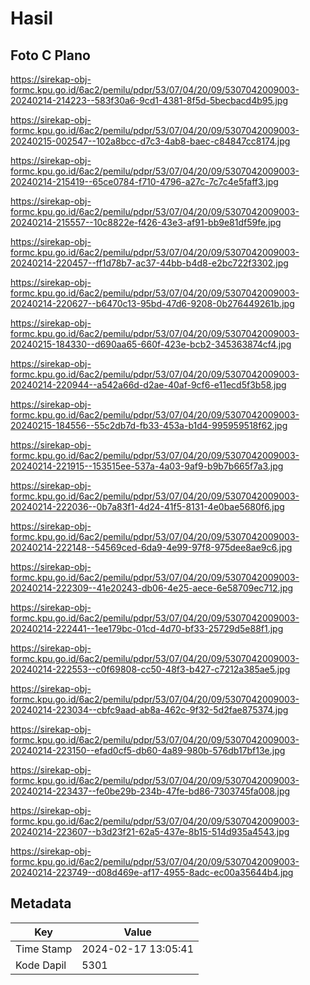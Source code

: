 # Hasil

## Foto C Plano

https://sirekap-obj-formc.kpu.go.id/6ac2/pemilu/pdpr/53/07/04/20/09/5307042009003-20240214-214223--583f30a6-9cd1-4381-8f5d-5becbacd4b95.jpg

https://sirekap-obj-formc.kpu.go.id/6ac2/pemilu/pdpr/53/07/04/20/09/5307042009003-20240215-002547--102a8bcc-d7c3-4ab8-baec-c84847cc8174.jpg

https://sirekap-obj-formc.kpu.go.id/6ac2/pemilu/pdpr/53/07/04/20/09/5307042009003-20240214-215419--65ce0784-f710-4796-a27c-7c7c4e5faff3.jpg

https://sirekap-obj-formc.kpu.go.id/6ac2/pemilu/pdpr/53/07/04/20/09/5307042009003-20240214-215557--10c8822e-f426-43e3-af91-bb9e81df59fe.jpg

https://sirekap-obj-formc.kpu.go.id/6ac2/pemilu/pdpr/53/07/04/20/09/5307042009003-20240214-220457--ff1d78b7-ac37-44bb-b4d8-e2bc722f3302.jpg

https://sirekap-obj-formc.kpu.go.id/6ac2/pemilu/pdpr/53/07/04/20/09/5307042009003-20240214-220627--b6470c13-95bd-47d6-9208-0b276449261b.jpg

https://sirekap-obj-formc.kpu.go.id/6ac2/pemilu/pdpr/53/07/04/20/09/5307042009003-20240215-184330--d690aa65-660f-423e-bcb2-345363874cf4.jpg

https://sirekap-obj-formc.kpu.go.id/6ac2/pemilu/pdpr/53/07/04/20/09/5307042009003-20240214-220944--a542a66d-d2ae-40af-9cf6-e11ecd5f3b58.jpg

https://sirekap-obj-formc.kpu.go.id/6ac2/pemilu/pdpr/53/07/04/20/09/5307042009003-20240215-184556--55c2db7d-fb33-453a-b1d4-995959518f62.jpg

https://sirekap-obj-formc.kpu.go.id/6ac2/pemilu/pdpr/53/07/04/20/09/5307042009003-20240214-221915--153515ee-537a-4a03-9af9-b9b7b665f7a3.jpg

https://sirekap-obj-formc.kpu.go.id/6ac2/pemilu/pdpr/53/07/04/20/09/5307042009003-20240214-222036--0b7a83f1-4d24-41f5-8131-4e0bae5680f6.jpg

https://sirekap-obj-formc.kpu.go.id/6ac2/pemilu/pdpr/53/07/04/20/09/5307042009003-20240214-222148--54569ced-6da9-4e99-97f8-975dee8ae9c6.jpg

https://sirekap-obj-formc.kpu.go.id/6ac2/pemilu/pdpr/53/07/04/20/09/5307042009003-20240214-222309--41e20243-db06-4e25-aece-6e58709ec712.jpg

https://sirekap-obj-formc.kpu.go.id/6ac2/pemilu/pdpr/53/07/04/20/09/5307042009003-20240214-222441--1ee179bc-01cd-4d70-bf33-25729d5e88f1.jpg

https://sirekap-obj-formc.kpu.go.id/6ac2/pemilu/pdpr/53/07/04/20/09/5307042009003-20240214-222553--c0f69808-cc50-48f3-b427-c7212a385ae5.jpg

https://sirekap-obj-formc.kpu.go.id/6ac2/pemilu/pdpr/53/07/04/20/09/5307042009003-20240214-223034--cbfc9aad-ab8a-462c-9f32-5d2fae875374.jpg

https://sirekap-obj-formc.kpu.go.id/6ac2/pemilu/pdpr/53/07/04/20/09/5307042009003-20240214-223150--efad0cf5-db60-4a89-980b-576db17bf13e.jpg

https://sirekap-obj-formc.kpu.go.id/6ac2/pemilu/pdpr/53/07/04/20/09/5307042009003-20240214-223437--fe0be29b-234b-47fe-bd86-7303745fa008.jpg

https://sirekap-obj-formc.kpu.go.id/6ac2/pemilu/pdpr/53/07/04/20/09/5307042009003-20240214-223607--b3d23f21-62a5-437e-8b15-514d935a4543.jpg

https://sirekap-obj-formc.kpu.go.id/6ac2/pemilu/pdpr/53/07/04/20/09/5307042009003-20240214-223749--d08d469e-af17-4955-8adc-ec00a35644b4.jpg


## Metadata

| Key        | Value               |
| ---------- | ------------------- |
| Time Stamp | 2024-02-17 13:05:41 |
| Kode Dapil | 5301                |



